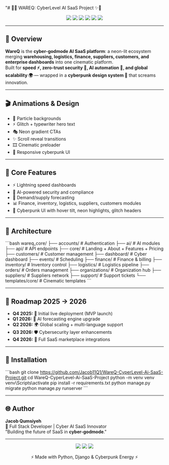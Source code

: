 <p aling='center'> "# 🚀✨ WAREQ: CyberLevel AI SaaS Project ✨🚀 </p>

<p align='center'>
  <img src='https://img.shields.io/badge/WareQ-CyberLevel-blueviolet?style=for-the-badge&logo=python&logoColor=cyan'/>
  <img src='https://img.shields.io/badge/Python-3.13-blue?style=for-the-badge&logo=python'/>
  <img src='https://img.shields.io/badge/Django-5.2.6-green?style=for-the-badge&logo=django'/>
  <img src='https://img.shields.io/badge/AI-Driven-red?style=for-the-badge&logo=openai'/>
  <img src='https://img.shields.io/badge/UI/UX-Cyberpunk-pink?style=for-the-badge&logo=figma'/>
  <img src='https://img.shields.io/badge/Full_Stack-Yes-orange?style=for-the-badge&logo=vercel'/>
</p>  

---

## 🌌 Overview  
**WareQ** is the **cyber-godmode AI SaaS platform**: a neon-lit ecosystem merging **warehousing, logistics, finance, suppliers, customers, and enterprise dashboards** into one cinematic platform.  
Built for **speed ⚡, zero-trust security 🔐, AI automation 🤖, and global scalability 🌍** — wrapped in a **cyberpunk design system 🎨** that screams innovation.  

---

## 🎬 Animations & Design  
- 🌌 Particle backgrounds  
- ⚡ Glitch + typewriter hero text  
- 🎭 Neon gradient CTAs  
- ✨ Scroll reveal transitions  
- 🎞️ Cinematic preloader  
- 📱 Responsive cyberpunk UI  

---

## 📑 Core Features  
- ⚡ Lightning speed dashboards  
- 🔐 AI-powered security and compliance  
- 🤖 Demand/supply forecasting  
- 📊 Finance, inventory, logistics, suppliers, customers modules  
- 🎨 Cyberpunk UI with hover tilt, neon highlights, glitch headers  

---

## 📂 Architecture  
\`\`\`bash
wareq_core/
├── accounts/        # Authentication
├── ai/              # AI modules
├── api/             # API endpoints
├── core/            # Landing + About + Features + Pricing
├── customers/       # Customer management
├── dashboard/       # Cyber dashboard
├── events/          # Scheduling
├── finance/         # Finance & billing
├── inventory/       # Inventory control
├── logistics/       # Logistics pipeline
├── orders/          # Orders management
├── organizations/   # Organization hub
├── suppliers/       # Suppliers network
├── support/         # Support tickets
└── templates/core/  # Cinematic templates
\`\`\`  

---

## 📅 Roadmap 2025 → 2026  
- **Q4 2025:** 🚀 Initial live deployment (MVP launch)  
- **Q1 2026:** 🤖 AI forecasting engine upgrade  
- **Q2 2026:** 🌍 Global scaling + multi-language support  
- **Q3 2026:** 🛡️ Cybersecurity layer enhancements  
- **Q4 2026:** 🎨 Full SaaS marketplace integrations  

---

## 🚀 Installation  
\`\`\`bash
git clone https://github.com/Jacob11Q1/WareQ-CyperLevel-Ai-SaaS-Project.git
cd WareQ-CyperLevel-Ai-SaaS-Project
python -m venv venv
venv\\Scripts\\activate
pip install -r requirements.txt
python manage.py migrate
python manage.py runserver
\`\`\`  

---

## 🌐 Author  
**Jacob Qumsiyeh**  
🚀 Full Stack Developer | Cyber AI SaaS Innovator  
\"Building the future of SaaS in **cyber-godmode**.\"  

---

<p align='center'>
  <img src='https://img.shields.io/badge/Hire-Me-brightgreen?style=for-the-badge&logo=github'/>
  <img src='https://img.shields.io/badge/Open-Source-blue?style=for-the-badge&logo=git'/>
  <img src='https://img.shields.io/badge/Status-Live-success?style=for-the-badge&logo=vercel'/>
</p>  

<p align='center'>⚡ Made with Python, Django & Cyberpunk Energy ⚡</p>  